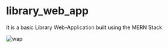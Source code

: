 # library_web_app
It is a basic Library Web-Application built using the MERN Stack

![wap](https://user-images.githubusercontent.com/83204279/230281347-1855a8ea-55d3-421b-b26a-8a7519173cae.png)

